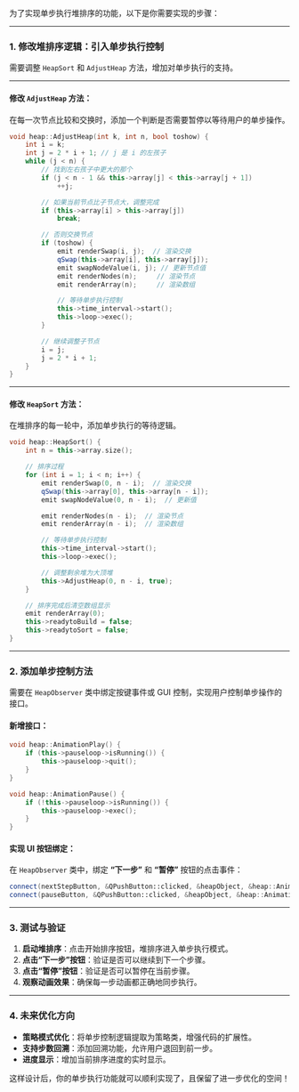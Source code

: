 为了实现单步执行堆排序的功能，以下是你需要实现的步骤：

------

### 1. **修改堆排序逻辑：引入单步执行控制**

需要调整 `HeapSort` 和 `AdjustHeap` 方法，增加对单步执行的支持。

------

#### 修改 `AdjustHeap` 方法：

在每一次节点比较和交换时，添加一个判断是否需要暂停以等待用户的单步操作。

```cpp
void heap::AdjustHeap(int k, int n, bool toshow) {
    int i = k;
    int j = 2 * i + 1; // j 是 i 的左孩子
    while (j < n) {
        // 找到左右孩子中更大的那个
        if (j < n - 1 && this->array[j] < this->array[j + 1])
            ++j;

        // 如果当前节点比子节点大，调整完成
        if (this->array[i] > this->array[j])
            break;

        // 否则交换节点
        if (toshow) {
            emit renderSwap(i, j);  // 渲染交换
            qSwap(this->array[i], this->array[j]);
            emit swapNodeValue(i, j); // 更新节点值
            emit renderNodes(n);     // 渲染节点
            emit renderArray(n);     // 渲染数组

            // 等待单步执行控制
            this->time_interval->start();
            this->loop->exec();
        }

        // 继续调整子节点
        i = j;
        j = 2 * i + 1;
    }
}
```

------

#### 修改 `HeapSort` 方法：

在堆排序的每一轮中，添加单步执行的等待逻辑。

```cpp
void heap::HeapSort() {
    int n = this->array.size();

    // 排序过程
    for (int i = 1; i < n; i++) {
        emit renderSwap(0, n - i);  // 渲染交换
        qSwap(this->array[0], this->array[n - i]);
        emit swapNodeValue(0, n - i);  // 更新值

        emit renderNodes(n - i);  // 渲染节点
        emit renderArray(n - i);  // 渲染数组

        // 等待单步执行控制
        this->time_interval->start();
        this->loop->exec();

        // 调整剩余堆为大顶堆
        this->AdjustHeap(0, n - i, true);
    }

    // 排序完成后清空数组显示
    emit renderArray(0);
    this->readytoBuild = false;
    this->readytoSort = false;
}
```

------

### 2. **添加单步控制方法**

需要在 `HeapObserver` 类中绑定按键事件或 GUI 控制，实现用户控制单步操作的接口。

#### 新增接口：

```cpp
void heap::AnimationPlay() {
    if (this->pauseloop->isRunning()) {
        this->pauseloop->quit();
    }
}

void heap::AnimationPause() {
    if (!this->pauseloop->isRunning()) {
        this->pauseloop->exec();
    }
}
```

#### 实现 UI 按钮绑定：

在 `HeapObserver` 类中，绑定 **“下一步”** 和 **“暂停”** 按钮的点击事件：

```cpp
connect(nextStepButton, &QPushButton::clicked, &heapObject, &heap::AnimationPlay);
connect(pauseButton, &QPushButton::clicked, &heapObject, &heap::AnimationPause);
```

------

### 3. **测试与验证**

1. **启动堆排序**：点击开始排序按钮，堆排序进入单步执行模式。
2. **点击“下一步”按钮**：验证是否可以继续到下一个步骤。
3. **点击“暂停”按钮**：验证是否可以暂停在当前步骤。
4. **观察动画效果**：确保每一步动画都正确地同步执行。

------

### 4. **未来优化方向**

- **策略模式优化**：将单步控制逻辑提取为策略类，增强代码的扩展性。
- **支持步数回溯**：添加回溯功能，允许用户退回到前一步。
- **进度显示**：增加当前排序进度的实时显示。

这样设计后，你的单步执行功能就可以顺利实现了，且保留了进一步优化的空间！